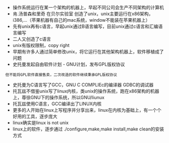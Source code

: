 - 操作系统运行在某一个架构的机器上，早起不同公司会生产不同架构的计算机
- 肯.汤普森和里奇 在贝尔实验室 创造了unix，unix主要运行在x86架构，i386,...（苹果机器有自己的mac系统，window不能装在苹果机器上）
- 先有unix再有c语言，早起unix通过B语言编写，目前unix通过c语言和汇编语言编写
- 二人又创造了c语言
- unix有版权限制，copy right
- 早期有许多人通过简单修改unix，将它运行在其他架构机器上，软件移植成了问题
- 史托曼发起自由软件计划 - GNU计划，发布GPL版权协议
```
但不能将GPL软件直接售卖，二次改造的软件继续秉承GPL版权协议
```
- 史托曼为C语言写了GCC，GNU C COMPLIEc的编译器 GDBC的调试器
- 托瓦兹不借鉴unix写了linux内核，类unix的操作系统，跑在x86架构的机器上，尊徐GNU下的操作系统，所以GNU/liunux
- 托瓦兹使用C语言，GCC编译出了LINUX内核
- 更多的人开始在linux上写程序并分享出来，linux在内核为基础上，有一个个好用的工具，逐步庞大
- linux确实是linux is not unix
- linux上的软件，逐步通过 ./configure,make,make install,make clean的安装方式
